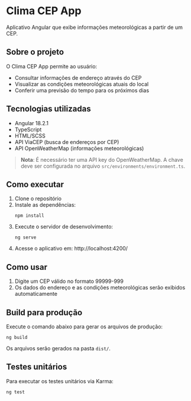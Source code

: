 # Clima CEP App

Aplicativo Angular que exibe informações meteorológicas a partir de um CEP.

## Sobre o projeto

O Clima CEP App permite ao usuário:
- Consultar informações de endereço através do CEP
- Visualizar as condições meteorológicas atuais do local
- Conferir uma previsão do tempo para os próximos dias

## Tecnologias utilizadas

- Angular 18.2.1
- TypeScript
- HTML/SCSS
- API ViaCEP (busca de endereços por CEP)
- API OpenWeatherMap (informações meteorológicas)

> **Nota**: É necessário ter uma API key do OpenWeatherMap. A chave deve ser configurada no arquivo `src/environments/environment.ts`.

## Como executar

1. Clone o repositório
2. Instale as dependências:
   ```
   npm install
   ```
3. Execute o servidor de desenvolvimento:
   ```
   ng serve
   ```
4. Acesse o aplicativo em: http://localhost:4200/

## Como usar

1. Digite um CEP válido no formato 99999-999
2. Os dados do endereço e as condições meteorológicas serão exibidos automaticamente

## Build para produção

Execute o comando abaixo para gerar os arquivos de produção:
```
ng build
```

Os arquivos serão gerados na pasta `dist/`.

## Testes unitários

Para executar os testes unitários via Karma:
```
ng test
```